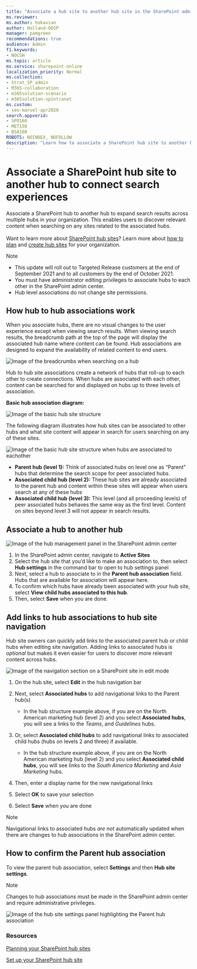 ```yaml
---
title: "Associate a hub site to another hub site in the SharePoint admin center"
ms.reviewer: 
ms.author: hokavian
author: Holland-ODSP
manager: pamgreen
recommendations: true
audience: Admin
f1.keywords:
- NOCSH
ms.topic: article
ms.service: sharepoint-online
localization_priority: Normal
ms.collection:  
- Strat_SP_admin
- M365-collaboration
- m365solution-scenario
- m365solution-spintranet
ms.custom:
- seo-marvel-apr2020
search.appverid:
- SPO160
- MET150
- BSA160
ROBOTS: NOINDEX, NOFOLLOW
description: "Learn how to associate a SharePoint hub site to another hub site."
---
```


# Associate a SharePoint hub site to another hub to connect search experiences 
  
Associate a SharePoint hub to another hub to expand search results across multiple hubs in your organization. This enables users to discover relevant content when searching on any sites related to the associated hubs. 
<br>
<br>
Want to learn more about [SharePoint hub sites](https://support.microsoft.com/office/what-is-a-sharepoint-hub-site-fe26ae84-14b7-45b6-a6d1-948b3966427f)? Learn more about [how to plan](sharepoint/sharepointonline/planning-hub-sites.md) and [create hub sites](sharepoint/sharepointonline/create-hub-site.md) for your organization.  


>[!NOTE]
>- This update will roll out to Targeted Release customers at the end of September 2021 and to all customers by the end of October 2021.
>- You must have administrator editing privileges to associate hubs to each other in the SharePoint admin center.
>- Hub level associations do not change site permissions.


## How hub to hub associations work
When you associate hubs, there are no visual changes to the user experience except when viewing search results. When viewing search results, the breadcrumb path at the top of the page will display the associated hub name where content can be found. Hub associations are designed to expand the availability of related content to end users. 

![Image of the breadcrumbs when searching on a hub](media/hub-creadcrumb.png)

Hub to hub site associations create a network of hubs that roll-up to each other to create connections. When hubs are associated with each other, content can be searched for and displayed on hubs up to three levels of association. 

**Basic hub association diagram:**

![Image of the basic hub site structure](media/basic-hub-structure.png)
 
The following diagram illustrates how hub sites can be associated to other hubs and what site content will appear in search for users searching on any of these sites.
<br>

![Image of the basic hub site structure when hubs are associated to eachother](media/hub-structure-layered.png)

- **Parent hub (level 1):** Think of associated hubs on level one as “Parent” hubs that determine the search scope for peer associated hubs.
- **Associated child hub (level 2):** These hub sites are already associated to the parent hub and content within these sites will appear when users search at any of these hubs
- **Associated child hub (level 3):** This level (and all proceeding levels) of peer associated hubs behaves the same way as the first level. Content on sites beyond level 3 will not appear in search results.

## Associate a hub to another hub

![Image of the hub management panel in the SharePoint admin center](media/hub-settings-admin-2.png)
 
1.	In the SharePoint admin center, navigate to **Active Sites**
2.	Select the hub site that you’d like to make an association to, then select **Hub settings** in the command bar to open to hub settings panel
3.	Next, select a hub to associate to in the **Parent hub association** field. Hubs that are available for association will appear here. 
4.	To confirm which hubs have already been associated with your hub site, select **View child hubs associated to this hub**.
5.	Then, select **Save** when you are done.

## Add links to hub associations to hub site navigation
Hub site owners can quickly add links to the associated parent hub or child hubs when editing site navigation. Adding links to associated hubs is *optional* but makes it even easier for users to discover more relevant content across hubs.

![Image of the navigation section on a SharePoint site in edit mode](media/hub-nav-links.png)
 
1.	On the hub site, select **Edit** in the hub navigation bar
2.	Next, select **Associated hubs** to add navigational links to the Parent hub(s)

    - In the hub structure example above, if you are on the North American marketing hub (level 2) and you select **Associated hubs**, you will see a links to the *Teams*, and *Guidelines* hubs.

3.	Or, select **Associated child hubs** to add navigational links to associated child hubs (hubs on levels 2 and three) if available. 

    - In the hub structure example above, if you are on the North American marketing hub (level 2) and you select **Associated child hubs**, you will see links to the *South America Marketing* and *Asia Marketing* hubs.

4.	Then, enter a display name for the new navigational links
5.	Select **OK** to save your selection
6. Select **Save** when you are done

>[!NOTE]
>Navigational links to associated hubs *are not* automatically updated when there are changes to hub associations in the SharePoint admin center.


## How to confirm the Parent hub association

To view the parent hub association, select **Settings** and then **Hub site settings**. 

>[!NOTE]
>Changes to hub associations must be made in the SharePoint admin center and require administrative privileges.

![Image of the hub site settings panel highlighting the Parent hub association](media/hub-setting-panel-2.png)




### Resources
[Planning your SharePoint hub sites](planning-hub-sites.md)
<br>

[Set up your SharePoint hub site](https://support.microsoft.com/office/set-up-your-sharepoint-hub-site-e2daed64-658c-4462-aeaf-7d1a92eba098)


